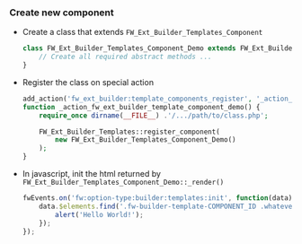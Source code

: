 ### Create new component

* Create a class that extends `FW_Ext_Builder_Templates_Component`

	```php
	class FW_Ext_Builder_Templates_Component_Demo extends FW_Ext_Builder_Templates_Component {
	    // Create all required abstract methods ...
	}
	```

* Register the class on special action

	```php
	add_action('fw_ext_builder:template_components_register', '_action_fw_ext_builder_template_component_demo');
	function _action_fw_ext_builder_template_component_demo() {
		require_once dirname(__FILE__) .'/.../path/to/class.php';

		FW_Ext_Builder_Templates::register_component(
			new FW_Ext_Builder_Templates_Component_Demo()
		);
	}
	```

* In javascript, init the html returned by `FW_Ext_Builder_Templates_Component_Demo::_render()`

	```javascript
	fwEvents.on('fw:option-type:builder:templates:init', function(data){
		data.$elements.find('.fw-builder-template-COMPONENT_ID .whatever-element a').on('click', function(){
			alert('Hello World!');
		});
	});
	```
